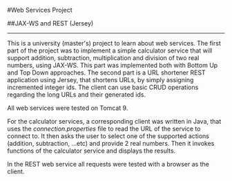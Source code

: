 #Web Services Project

##JAX-WS and REST (Jersey)

---

This is a university (master's) project to learn about web services. The first part of the project was to implement a simple calculator service that will support addition, subtraction, multiplication and division of two real numbers, using JAX-WS. This part was implemented both with Bottom Up and Top Down approaches. The second part is a URL shortener REST application using Jersey, that shortens URLs, by simply assigning incremented integer ids. The client can use basic CRUD operations regarding the long URLs and their generated ids.

All web services were tested on Tomcat 9. 

For the calculator services, a corresponding client was written in Java, that uses the *connection.properties* file to read the URL of the service to connect to. It then asks the user to select one of the supported actions (addition, subtraction, ...etc) and provide 2 real numbers. Then it invokes functions of the calculator service and displays the results.

In the REST web service all requests were tested with a browser as the client.
